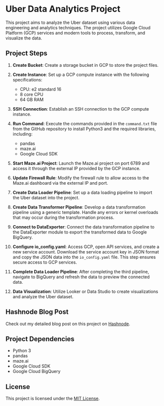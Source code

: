 # Uber Data Analytics Project

This project aims to analyze the Uber dataset using various data engineering and analytics techniques. The project utilizes Google Cloud Platform (GCP) services and modern tools to process, transform, and visualize the data.

## Project Steps

1. **Create Bucket**: Create a storage bucket in GCP to store the project files.

2. **Create Instance**: Set up a GCP compute instance with the following specifications:
   - CPU: e2 standard 16
   - 8 core CPU
   - 64 GB RAM

3. **SSH Connection**: Establish an SSH connection to the GCP compute instance.

4. **Run Command**: Execute the commands provided in the `command.txt` file from the GitHub repository to install Python3 and the required libraries, including:
   - pandas
   - maze.ai
   - Google Cloud SDK

5. **Start Maze.ai Project**: Launch the Maze.ai project on port 6789 and access it through the external IP provided by the GCP instance.

6. **Update Firewall Rule**: Modify the firewall rule to allow access to the Maze.ai dashboard via the external IP and port.

7. **Create Data Loader Pipeline**: Set up a data loading pipeline to import the Uber dataset into the project.

8. **Create Data Transformer Pipeline**: Develop a data transformation pipeline using a generic template. Handle any errors or kernel overloads that may occur during the transformation process.

9. **Connect to DataExporter**: Connect the data transformation pipeline to the DataExporter module to export the transformed data to Google BigQuery.

10. **Configure io_config.yaml**: Access GCP, open API services, and create a new service account. Download the service account key in JSON format and copy the JSON data into the `io_config.yaml` file. This step ensures secure access to GCP services.

11. **Complete Data Loader Pipeline**: After completing the third pipeline, navigate to BigQuery and refresh the data to preview the connected data.

12. **Data Visualization**: Utilize Looker or Data Studio to create visualizations and analyze the Uber dataset.


## Hashnode Blog Post

Check out my detailed blog post on this project on [Hashnode](https://sohampatra.hashnode.dev/building-an-uber-data-engineering-project-with-gcp-and-modern-tools).



## Project Dependencies

- Python 3
- pandas
- maze.ai
- Google Cloud SDK
- Google Cloud BigQuery

## License

This project is licensed under the [MIT License](LICENSE).
